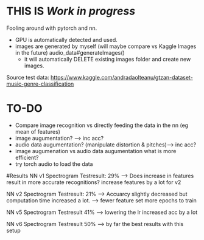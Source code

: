 # THIS IS *Work in progress*

Fooling around with pytorch and nn. 
- GPU is automatically detected and used.
- images are generated by myself (will maybe compare vs Kaggle Images in the future) audio_data#generateImages()
    - it will automatically DELETE existing images folder and create new images.

Source test data: https://www.kaggle.com/andradaolteanu/gtzan-dataset-music-genre-classification

# TO-DO

- Compare image recognition vs directly feeding the data in the nn (eg mean of features) 
- image augumentation? --> inc acc?
- audio data augumentation? (manipulate distortion & pitches)--> inc acc?
- image augumenation vs audio data augumentation   what is more efficient?
- try torch audio to load the data

#Results
NN v1 Spectrogram Testresult: 29%   --> Does increase in features result in more accurate recognitions? increase features by a lot for v2

NN v2 Spectrogram Testresult: 21% --> Accuarcy slightly decreased but computation time increased a lot. --> fewer feature set more epochs to train

NN v5 Spectrogram Testresult 41% --> lowering the lr increased acc by a lot

NN v6 Spectrogram Testresult 50% --> by far the best results with this setup   
